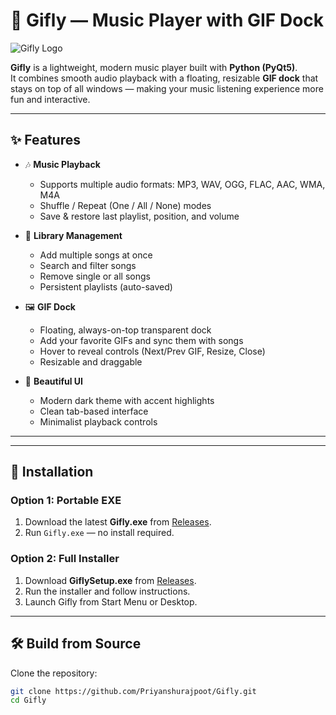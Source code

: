 # 🎵 Gifly — Music Player with GIF Dock

![Gifly Logo](gifly.ico)

**Gifly** is a lightweight, modern music player built with **Python (PyQt5)**.  
It combines smooth audio playback with a floating, resizable **GIF dock** that stays on top of all windows — making your music listening experience more fun and interactive.  

---

## ✨ Features

- 🎶 **Music Playback**
  - Supports multiple audio formats: MP3, WAV, OGG, FLAC, AAC, WMA, M4A
  - Shuffle / Repeat (One / All / None) modes
  - Save & restore last playlist, position, and volume  

- 📂 **Library Management**
  - Add multiple songs at once
  - Search and filter songs
  - Remove single or all songs
  - Persistent playlists (auto-saved)

- 🖼 **GIF Dock**
  - Floating, always-on-top transparent dock
  - Add your favorite GIFs and sync them with songs
  - Hover to reveal controls (Next/Prev GIF, Resize, Close)
  - Resizable and draggable

- 🎨 **Beautiful UI**
  - Modern dark theme with accent highlights
  - Clean tab-based interface
  - Minimalist playback controls

---


---

## 🔧 Installation

### Option 1: Portable EXE
1. Download the latest **Gifly.exe** from [Releases](https://github.com/Priyanshurajpoot/Gifly/releases).
2. Run `Gifly.exe` — no install required.

### Option 2: Full Installer
1. Download **GiflySetup.exe** from [Releases](https://github.com/Priyanshurajpoot/Gifly/releases).
2. Run the installer and follow instructions.
3. Launch Gifly from Start Menu or Desktop.

---

## 🛠 Build from Source

Clone the repository:
```bash
git clone https://github.com/Priyanshurajpoot/Gifly.git
cd Gifly



